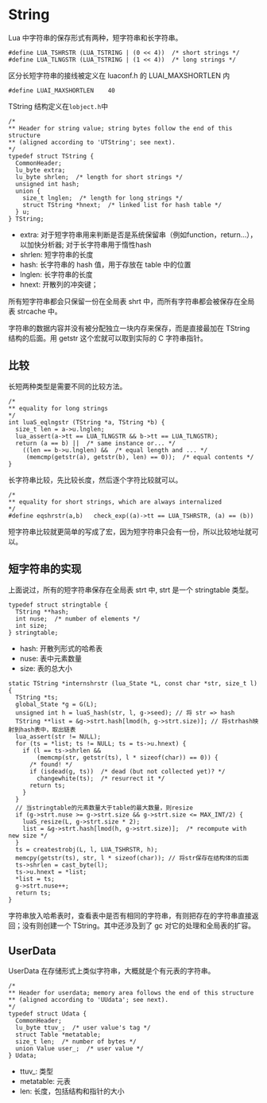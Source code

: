 # String
Lua 中字符串的保存形式有两种，短字符串和长字符串。

```
#define LUA_TSHRSTR	(LUA_TSTRING | (0 << 4))  /* short strings */
#define LUA_TLNGSTR	(LUA_TSTRING | (1 << 4))  /* long strings */
```
区分长短字符串的接线被定义在 luaconf.h 的 LUAI_MAXSHORTLEN 内

```
#define LUAI_MAXSHORTLEN	40
```
TString 结构定义在`lobject.h`中

```
/*
** Header for string value; string bytes follow the end of this structure
** (aligned according to 'UTString'; see next).
*/
typedef struct TString {
  CommonHeader;
  lu_byte extra;
  lu_byte shrlen;  /* length for short strings */
  unsigned int hash;
  union {
    size_t lnglen;  /* length for long strings */
    struct TString *hnext;  /* linked list for hash table */
  } u;
} TString;
```
- extra: 对于短字符串用来判断是否是系统保留串（例如function，return...），以加快分析器; 对于长字符串用于惰性hash
- shrlen: 短字符串的长度
- hash: 长字符串的 hash 值，用于存放在 table 中的位置
- lnglen: 长字符串的长度
- hnext: 开散列的冲突键；

所有短字符串都会只保留一份在全局表 shrt 中，而所有字符串都会被保存在全局表 strcache 中。

字符串的数据内容并没有被分配独立一块内存来保存，而是直接最加在 TString 结构的后面。用 getstr 这个宏就可以取到实际的 C 字符串指针。

## 比较
长短两种类型是需要不同的比较方法。

```
/*
** equality for long strings
*/
int luaS_eqlngstr (TString *a, TString *b) {
  size_t len = a->u.lnglen;
  lua_assert(a->tt == LUA_TLNGSTR && b->tt == LUA_TLNGSTR);
  return (a == b) ||  /* same instance or... */
    ((len == b->u.lnglen) &&  /* equal length and ... */
     (memcmp(getstr(a), getstr(b), len) == 0));  /* equal contents */
}
```
长字符串比较，先比较长度，然后逐个字符比较就可以。

```
/*
** equality for short strings, which are always internalized
*/
#define eqshrstr(a,b)	check_exp((a)->tt == LUA_TSHRSTR, (a) == (b))
```
短字符串比较就更简单的写成了宏，因为短字符串只会有一份，所以比较地址就可以。

## 短字符串的实现
上面说过，所有的短字符串保存在全局表 strt 中, strt 是一个 stringtable 类型。

```
typedef struct stringtable {
  TString **hash;
  int nuse;  /* number of elements */
  int size;
} stringtable;
```
- hash: 开散列形式的哈希表
- nuse: 表中元素数量
- size: 表的总大小

```
static TString *internshrstr (lua_State *L, const char *str, size_t l) {
  TString *ts;
  global_State *g = G(L);
  unsigned int h = luaS_hash(str, l, g->seed); // 将 str => hash
  TString **list = &g->strt.hash[lmod(h, g->strt.size)]; // 将strhash映射到hash表中，取出链表
  lua_assert(str != NULL);
  for (ts = *list; ts != NULL; ts = ts->u.hnext) {
    if (l == ts->shrlen &&
        (memcmp(str, getstr(ts), l * sizeof(char)) == 0)) {
      /* found! */
      if (isdead(g, ts))  /* dead (but not collected yet)? */
        changewhite(ts);  /* resurrect it */
      return ts;
    }
  }
  // 当stringtable的元素数量大于table的最大数量，则resize
  if (g->strt.nuse >= g->strt.size && g->strt.size <= MAX_INT/2) {
    luaS_resize(L, g->strt.size * 2);
    list = &g->strt.hash[lmod(h, g->strt.size)];  /* recompute with new size */
  }
  ts = createstrobj(L, l, LUA_TSHRSTR, h);
  memcpy(getstr(ts), str, l * sizeof(char)); // 将str保存在结构体的后面
  ts->shrlen = cast_byte(l);
  ts->u.hnext = *list;
  *list = ts;
  g->strt.nuse++;
  return ts;
}
```
字符串放入哈希表时，查看表中是否有相同的字符串，有则把存在的字符串直接返回；没有则创建一个 TString。其中还涉及到了 gc 对它的处理和全局表的扩容。

## UserData
UserData 在存储形式上类似字符串，大概就是个有元表的字符串。

```
/*
** Header for userdata; memory area follows the end of this structure
** (aligned according to 'UUdata'; see next).
*/
typedef struct Udata {
  CommonHeader;
  lu_byte ttuv_;  /* user value's tag */
  struct Table *metatable;
  size_t len;  /* number of bytes */
  union Value user_;  /* user value */
} Udata;
```
- ttuv_: 类型
- metatable: 元表
- len: 长度，包括结构和指针的大小



